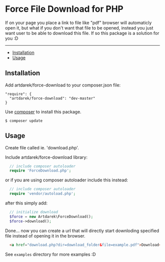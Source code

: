 # Force File Download for PHP
If on your page you place a link to file like "pdf" browser will automaticly
open it, but what if you don't want that file to be opened, instead you just
want user to be able to download this file. If so this package is a solution
for you :D

---

- [Installation](#installation)
- [Usage](#usage)

## Installation

Add artdarek/force-download to your composer.json file:

```
"require": {
  "artdarek/force-download": "dev-master"
}
```

Use [composer](http://getcomposer.org) to install this package.

```
$ composer update
```

## Usage

Create file called ie. 'download.php'.

Include artdarek/force-download library:

```php
  // include composer autoloader 
  require 'ForceDownload.php';
```

or if you are using composer autoloader include this instead:

```php
  // include composer autoloader 
  require 'vendor/autoload.php';
```

after this simply add:

```php
  // initialize download
  $force = new Artdarek\ForceDownload();
  $force->download();
```

Done... now you can create a url that will directly start
downloding specified file instead of opening it in the browser.

```html
  <a href="download.php?dir=download_folder&file=example.pdf">Download</a>
```

See ``examples`` directory for more examples :D
